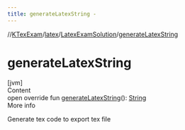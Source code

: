 ```yaml
---
title: generateLatexString -
---
```

//[KTexExam](../../index.md)/[latex](../index.md)/[LatexExamSolution](index.md)/[generateLatexString](generate-latex-string.md)



# generateLatexString  
[jvm]  
Content  
open override fun [generateLatexString](generate-latex-string.md)(): [String](https://kotlinlang.org/api/latest/jvm/stdlib/kotlin/-string/index.html)  
More info  


Generate tex code to export tex file

  



